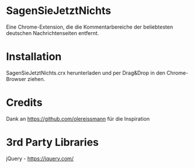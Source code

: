 # SagenSieJetztNichts
Eine Chrome-Extension, die die Kommentarbereiche der beliebtesten deutschen Nachrichtenseiten entfernt.

# Installation
SagenSieJetztNichts.crx herunterladen und per Drag&Drop in den Chrome-Browser ziehen.

# Credits
Dank an https://github.com/olereissmann für die Inspiration

# 3rd Party Libraries
jQuery - https://jquery.com/